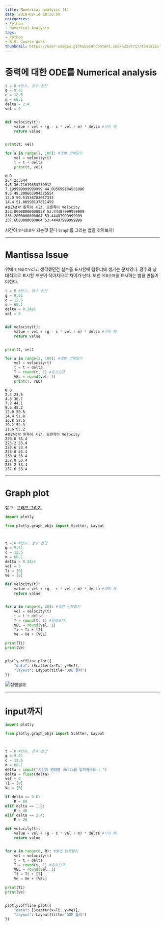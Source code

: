 ```yaml
---
title: Numerical analysis (1)
date: 2018-09-10 18:36:00
categories:
- Python
- Numerical Analysis
tags:
- Python
- B.S. Course Work
thumbnail: https://user-images.githubusercontent.com/42334717/45418251-f37e9200-b6be-11e8-9b1c-9648e01a6cf2.png
---
```

# 중력에 대한 ODE를 Numerical analysis
~~~Python
t = 0 #변수, 상수 선언
g = 9.81
c = 12.5
m = 68.1
delta = 2.4
vel = 0


def velocity(t):
    value = vel + (g - c * vel / m) * delta #식의 해
    return value


print(t, vel)

for a in range(1, 100): #몇번 반복할지
    vel = velocity(t)
    t = t + delta
    print(t, vel)
~~~

~~~
0 0
2.4 23.544
4.8 36.71619383259912
7.199999999999999 44.085659104581886
9.6 48.208663904325554
12.0 50.51536703017333
14.4 51.80590137811459
#중간생략 왼쪽이 시간, 오른쪽이 Velocity
232.80000000000038 53.44487999999999
235.2000000000004 53.44487999999999
237.6000000000004 53.44487999999999
~~~
<!-- more -->
시간이 `언더플로우` 되는것 같다
`Graph`를 그리는 법을 찾아보자!
***
# Mantissa Issue
위에 `언더플로우`라고 생각했던건 실수를 표시할때 컴퓨터에 생기는 문제였다. 정수와 상대적으로 표시할 부분이 작아지므로 차이가 난다. 또한 `유효숫자`를 표시하는 법을 만들어야한다.
~~~Python
t = 0 #변수, 상수 선언
g = 9.81
c = 12.5
m = 68.1
delta = 0.24e1
vel = 0


def velocity(t):
    value = vel + (g - c * vel / m) * delta #식의 해
    return value


print(t, vel)

for a in range(1, 100): #몇번 반복할지
    vel = velocity(t)
    t = t + delta
    T = round(t, 1) #유효숫자
    VEL = round(vel, 1)
    print(T, VEL)
~~~

~~~
0 0
2.4 23.5
4.8 36.7
7.2 44.1
9.6 48.2
12.0 50.5
14.4 51.8
16.8 52.5
19.2 52.9
21.6 53.2
#중간생략 왼쪽이 시간, 오른쪽이 Velocity
220.8 53.4
223.2 53.4
225.6 53.4
228.0 53.4
230.4 53.4
232.8 53.4
235.2 53.4
237.6 53.4
~~~
***
# Graph plot
참고 : [그래프 그리기](https://zzsza.github.io/development/2018/08/24/data-visualization-in-python/)
~~~Python
import plotly

from plotly.graph_objs import Scatter, Layout



t = 0 #변수, 상수 선언
g = 9.81
c = 12.5
m = 68.1
delta = 0.24e1
vel = 0
Ti = [0]
Ve = [0]

def velocity(t):
    value = vel + (g - c * vel / m) * delta #식의 해
    return value


for a in range(0, 20): #몇번 반복할지
    vel = velocity(t)
    t = t + delta
    T = round(t, 1) #유효숫자
    VEL = round(vel, 1)
    Ti = Ti + [T]
    Ve = Ve + [VEL]

print(Ti)
print(Ve)


plotly.offline.plot({
    "data": [Scatter(x=Ti, y=Ve)],
    "layout": Layout(title="ODE 풀이")
})
~~~
![실행결과](https://user-images.githubusercontent.com/42334717/45418251-f37e9200-b6be-11e8-9b1c-9648e01a6cf2.png)
***
# input까지
~~~Python
import plotly

from plotly.graph_objs import Scatter, Layout



t = 0 #변수, 상수 선언
g = 9.81
c = 12.5
m = 68.1
delta = input("시간의 변화량 delta를 입력하세요 : ")
delta = float(delta)
vel = 0
Ti = [0]
Ve = [0]

if delta == 0.6:
    R = 80
elif delta == 1.2:
    R = 40
elif delta == 2.4:
    R = 20

def velocity(t):
    value = vel + (g - c * vel / m) * delta #식의 해
    return value


for a in range(0, R): #몇번 반복할지
    vel = velocity(t)
    t = t + delta
    T = round(t, 1) #유효숫자
    VEL = round(vel, 1)
    Ti = Ti + [T]
    Ve = Ve + [VEL]

print(Ti)
print(Ve)


plotly.offline.plot({
    "data": [Scatter(x=Ti, y=Ve)],
    "layout": Layout(title="ODE 풀이")
})
~~~